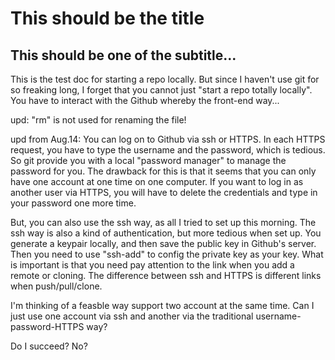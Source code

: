 # This should be the title

## This should be one of the subtitle...

This is the test doc for starting a repo locally.
But since I haven't use git for so freaking long, I forget that you cannot just "start a repo totally locally". You have to interact with the Github whereby the front-end way...

upd: "rm" is not used for renaming the file!

upd from Aug.14:
You can log on to Github via ssh or HTTPS.
In each HTTPS request, you have to type the username and the password, which is tedious. So git provide you with a local "password manager" to manage the password for you.
The drawback for this is that it seems that you can only have one account at one time on one computer. If you want to log in as another user via HTTPS, you will have to delete the credentials and type in your password one more time.

But, you can also use the ssh way, as all I tried to set up this morning. The ssh way is also a kind of authentication, but more tedious when set up. You generate a keypair locally, and then save the public key in Github's server. Then you need to use "ssh-add" to config the private key as your key.
What is important is that you need pay attention to the link when you add a remote or cloning. The difference between ssh and HTTPS is different links when push/pull/clone.

I'm thinking of a feasble way support two account at the same time. Can I just use one account via ssh and another via the traditional username-password-HTTPS way?

Do I succeed? No?
